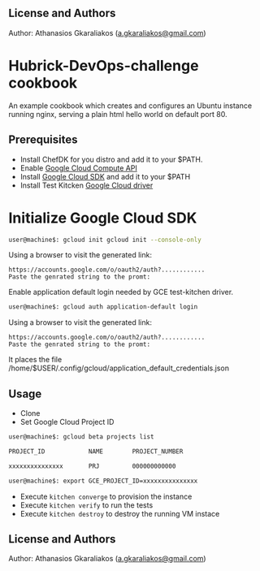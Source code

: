 ## License and Authors

Author: Athanasios Gkaraliakos (a.gkaraliakos@gmail.com)

# Hubrick-DevOps-challenge cookbook

An example cookbook which creates and configures an Ubuntu instance running nginx, serving a plain html hello world on default port 80.


## Prerequisites
* Install ChefDK for you distro and add it to your $PATH.
* Enable [Google Cloud Compute API](https://console.cloud.google.com/compute)
* Install [Google Cloud SDK](https://cloud.google.com/sdk/downloads)  and add it to your $PATH
* Install Test Kitcken [Google Cloud driver](https://github.com/test-kitchen/kitchen-google)


# Initialize Google Cloud SDK
```bash
user@machine$: gcloud init gcloud init --console-only
```
Using a browser to visit the generated link:

    https://accounts.google.com/o/oauth2/auth?............
    Paste the genrated string to the promt:

Enable application default login needed by GCE test-kitchen driver.

```bash
user@machine$: gcloud auth application-default login
```

Using a browser to visit the generated link:

    https://accounts.google.com/o/oauth2/auth?............
    Paste the genrated string to the promt:

It places the file /home/$USER/.config/gcloud/application_default_credentials.json

## Usage
* Clone
* Set Google Cloud Project ID

```bash
user@machine$: gcloud beta projects list 

PROJECT_ID            NAME        PROJECT_NUMBER

xxxxxxxxxxxxxxx       PRJ         000000000000

user@machine$: export GCE_PROJECT_ID=xxxxxxxxxxxxxxx
```

* Execute `kitchen converge` to provision the instance
* Execute `kitchen verify` to run the tests
* Execute `kitchen destroy` to destroy the running VM instace

## License and Authors

Author: Athanasios Gkaraliakos (a.gkaraliakos@gmail.com)